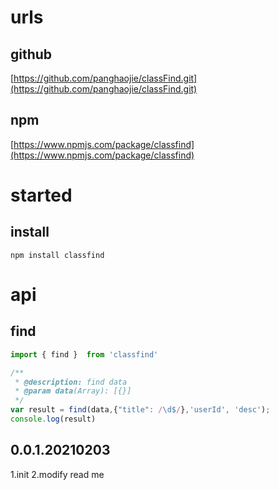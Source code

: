 # urls
## github
[https://github.com/panghaojie/classFind.git](https://github.com/panghaojie/classFind.git)

## npm
[https://www.npmjs.com/package/classfind](https://www.npmjs.com/package/classfind)

# started
## install
```
npm install classfind
```

# api
## find
```javascript
import { find }  from 'classfind'

/**
 * @description: find data
 * @param data(Array): [{}]
 */
var result = find(data,{"title": /\d$/},'userId', 'desc');
console.log(result)

```
## 0.0.1.20210203
1.init
2.modify read me
